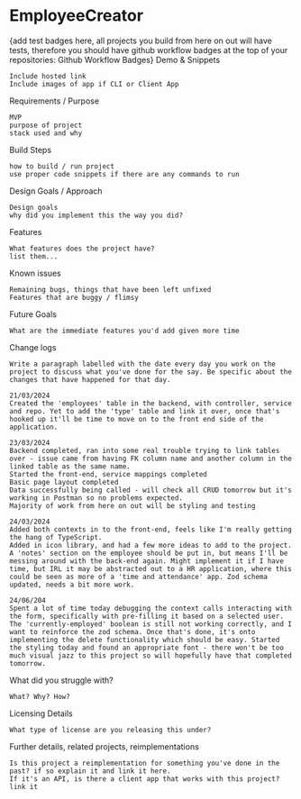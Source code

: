 # EmployeeCreator

{add test badges here, all projects you build from here on out will have tests, therefore you should have github workflow badges at the top of your repositories: Github Workflow Badges}
Demo & Snippets

    Include hosted link
    Include images of app if CLI or Client App

Requirements / Purpose

    MVP
    purpose of project
    stack used and why

Build Steps

    how to build / run project
    use proper code snippets if there are any commands to run

Design Goals / Approach

    Design goals
    why did you implement this the way you did?

Features

    What features does the project have?
    list them...

Known issues

    Remaining bugs, things that have been left unfixed
    Features that are buggy / flimsy

Future Goals

    What are the immediate features you'd add given more time

Change logs

    Write a paragraph labelled with the date every day you work on the project to discuss what you've done for the say. Be specific about the changes that have happened for that day.

    21/03/2024
    Created the 'employees' table in the backend, with controller, service and repo. Yet to add the 'type' table and link it over, once that's hooked up it'll be time to move on to the front end side of the application.

    23/03/2024
    Backend completed, ran into some real trouble trying to link tables over - issue came from having FK column name and another column in the linked table as the same name.
    Started the front-end, service mappings completed
    Basic page layout completed
    Data successfully being called - will check all CRUD tomorrow but it's working in Postman so no problems expected.
    Majority of work from here on out will be styling and testing

    24/03/2024
    Added both contexts in to the front-end, feels like I'm really getting the hang of TypeScript.
    Added in icon library, and had a few more ideas to add to the project. A 'notes' section on the employee should be put in, but means I'll be messing around with the back-end again. Might implement it if I have time, but IRL it may be abstracted out to a HR application, where this could be seen as more of a 'time and attendance' app. Zod schema updated, needs a bit more work.

    24/06/204
    Spent a lot of time today debugging the context calls interacting with the form, specifically with pre-filling it based on a selected user. The 'currently-employed' boolean is still not working correctly, and I want to reinforce the zod schema. Once that's done, it's onto implementing the delete functionality which should be easy. Started the styling today and found an appropriate font - there won't be too much visual jazz to this project so will hopefully have that completed tomorrow.

What did you struggle with?

    What? Why? How?

Licensing Details

    What type of license are you releasing this under?

Further details, related projects, reimplementations

    Is this project a reimplementation for something you've done in the past? if so explain it and link it here.
    If it's an API, is there a client app that works with this project? link it
